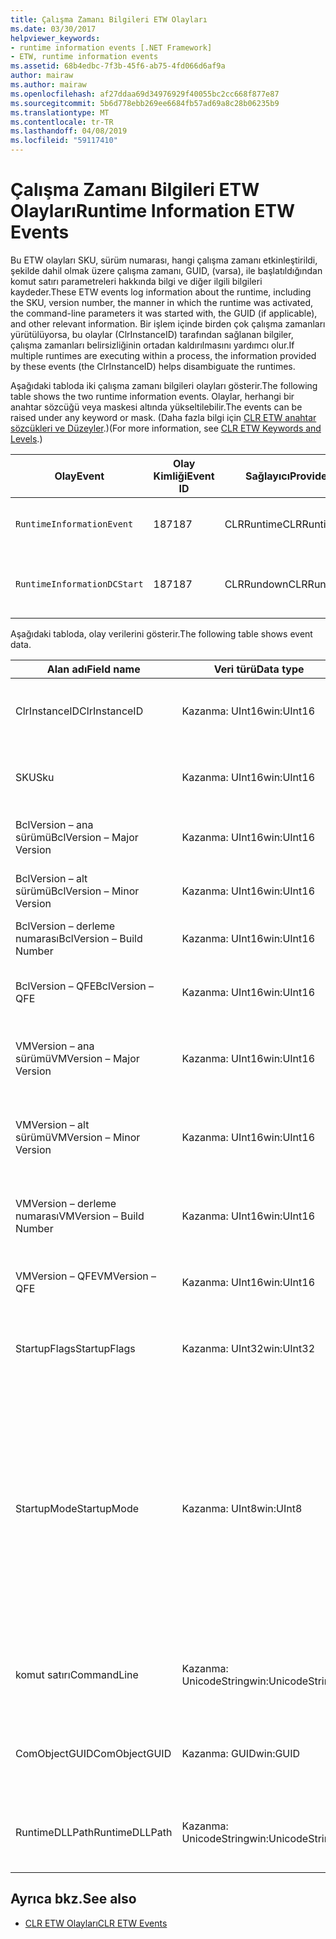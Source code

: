 ```yaml
---
title: Çalışma Zamanı Bilgileri ETW Olayları
ms.date: 03/30/2017
helpviewer_keywords:
- runtime information events [.NET Framework]
- ETW, runtime information events
ms.assetid: 68b4edbc-7f3b-45f6-ab75-4fd066d6af9a
author: mairaw
ms.author: mairaw
ms.openlocfilehash: af27ddaa69d34976929f40055bc2cc668f877e87
ms.sourcegitcommit: 5b6d778ebb269ee6684fb57ad69a8c28b06235b9
ms.translationtype: MT
ms.contentlocale: tr-TR
ms.lasthandoff: 04/08/2019
ms.locfileid: "59117410"
---
```

# <a name="runtime-information-etw-events"></a><span data-ttu-id="76aeb-102">Çalışma Zamanı Bilgileri ETW Olayları</span><span class="sxs-lookup"><span data-stu-id="76aeb-102">Runtime Information ETW Events</span></span>
<span data-ttu-id="76aeb-103">Bu ETW olayları SKU, sürüm numarası, hangi çalışma zamanı etkinleştirildi, şekilde dahil olmak üzere çalışma zamanı, GUID, (varsa), ile başlatıldığından komut satırı parametreleri hakkında bilgi ve diğer ilgili bilgileri kaydeder.</span><span class="sxs-lookup"><span data-stu-id="76aeb-103">These ETW events log information about the runtime, including the SKU, version number, the manner in which the runtime was activated, the command-line parameters it was started with, the GUID (if applicable), and other relevant information.</span></span> <span data-ttu-id="76aeb-104">Bir işlem içinde birden çok çalışma zamanları yürütülüyorsa, bu olaylar (ClrInstanceID) tarafından sağlanan bilgiler, çalışma zamanları belirsizliğinin ortadan kaldırılmasını yardımcı olur.</span><span class="sxs-lookup"><span data-stu-id="76aeb-104">If multiple runtimes are executing within a process, the information provided by these events (the ClrInstanceID) helps disambiguate the runtimes.</span></span>  
  
 <span data-ttu-id="76aeb-105">Aşağıdaki tabloda iki çalışma zamanı bilgileri olayları gösterir.</span><span class="sxs-lookup"><span data-stu-id="76aeb-105">The following table shows the two runtime information events.</span></span> <span data-ttu-id="76aeb-106">Olaylar, herhangi bir anahtar sözcüğü veya maskesi altında yükseltilebilir.</span><span class="sxs-lookup"><span data-stu-id="76aeb-106">The events can be raised under any keyword or mask.</span></span> <span data-ttu-id="76aeb-107">(Daha fazla bilgi için [CLR ETW anahtar sözcükleri ve Düzeyler](../../../docs/framework/performance/clr-etw-keywords-and-levels.md).)</span><span class="sxs-lookup"><span data-stu-id="76aeb-107">(For more information, see [CLR ETW Keywords and Levels](../../../docs/framework/performance/clr-etw-keywords-and-levels.md).)</span></span>  
  
|<span data-ttu-id="76aeb-108">Olay</span><span class="sxs-lookup"><span data-stu-id="76aeb-108">Event</span></span>|<span data-ttu-id="76aeb-109">Olay Kimliği</span><span class="sxs-lookup"><span data-stu-id="76aeb-109">Event ID</span></span>|<span data-ttu-id="76aeb-110">Sağlayıcı</span><span class="sxs-lookup"><span data-stu-id="76aeb-110">Provider</span></span>|<span data-ttu-id="76aeb-111">Açıklama</span><span class="sxs-lookup"><span data-stu-id="76aeb-111">Description</span></span>|  
|-----------|--------------|--------------|-----------------|  
|`RuntimeInformationEvent`|<span data-ttu-id="76aeb-112">187</span><span class="sxs-lookup"><span data-stu-id="76aeb-112">187</span></span>|<span data-ttu-id="76aeb-113">CLRRuntime</span><span class="sxs-lookup"><span data-stu-id="76aeb-113">CLRRuntime</span></span>|<span data-ttu-id="76aeb-114">Bir çalışma zamanı yüklendiğinde oluşturulur.</span><span class="sxs-lookup"><span data-stu-id="76aeb-114">Raised when a runtime is loaded.</span></span>|  
|`RuntimeInformationDCStart`|<span data-ttu-id="76aeb-115">187</span><span class="sxs-lookup"><span data-stu-id="76aeb-115">187</span></span>|<span data-ttu-id="76aeb-116">CLRRundown</span><span class="sxs-lookup"><span data-stu-id="76aeb-116">CLRRundown</span></span>|<span data-ttu-id="76aeb-117">Yüklenen çalışma zamanları numaralandırır.</span><span class="sxs-lookup"><span data-stu-id="76aeb-117">Enumerates the runtimes that are loaded.</span></span>|  
  
 <span data-ttu-id="76aeb-118">Aşağıdaki tabloda, olay verilerini gösterir.</span><span class="sxs-lookup"><span data-stu-id="76aeb-118">The following table shows event data.</span></span>  
  
|<span data-ttu-id="76aeb-119">Alan adı</span><span class="sxs-lookup"><span data-stu-id="76aeb-119">Field name</span></span>|<span data-ttu-id="76aeb-120">Veri türü</span><span class="sxs-lookup"><span data-stu-id="76aeb-120">Data type</span></span>|<span data-ttu-id="76aeb-121">Açıklama</span><span class="sxs-lookup"><span data-stu-id="76aeb-121">Description</span></span>|  
|----------------|---------------|-----------------|  
|<span data-ttu-id="76aeb-122">ClrInstanceID</span><span class="sxs-lookup"><span data-stu-id="76aeb-122">ClrInstanceID</span></span>|<span data-ttu-id="76aeb-123">Kazanma: UInt16</span><span class="sxs-lookup"><span data-stu-id="76aeb-123">win:UInt16</span></span>|<span data-ttu-id="76aeb-124">CLR veya CoreCLR örneği için benzersiz kimlik.</span><span class="sxs-lookup"><span data-stu-id="76aeb-124">Unique ID for the instance of CLR or CoreCLR.</span></span>|  
|<span data-ttu-id="76aeb-125">SKU</span><span class="sxs-lookup"><span data-stu-id="76aeb-125">Sku</span></span>|<span data-ttu-id="76aeb-126">Kazanma: UInt16</span><span class="sxs-lookup"><span data-stu-id="76aeb-126">win:UInt16</span></span>|<span data-ttu-id="76aeb-127">1 – Masaüstü CLR.</span><span class="sxs-lookup"><span data-stu-id="76aeb-127">1 – Desktop CLR.</span></span><br /><br /> <span data-ttu-id="76aeb-128">2 – CoreCLR.</span><span class="sxs-lookup"><span data-stu-id="76aeb-128">2 – CoreCLR.</span></span>|  
|<span data-ttu-id="76aeb-129">BclVersion – ana sürümü</span><span class="sxs-lookup"><span data-stu-id="76aeb-129">BclVersion – Major Version</span></span>|<span data-ttu-id="76aeb-130">Kazanma: UInt16</span><span class="sxs-lookup"><span data-stu-id="76aeb-130">win:UInt16</span></span>|<span data-ttu-id="76aeb-131">Mscorlib.dll ana sürümü.</span><span class="sxs-lookup"><span data-stu-id="76aeb-131">Major version of mscorlib.dll.</span></span>|  
|<span data-ttu-id="76aeb-132">BclVersion – alt sürümü</span><span class="sxs-lookup"><span data-stu-id="76aeb-132">BclVersion – Minor Version</span></span>|<span data-ttu-id="76aeb-133">Kazanma: UInt16</span><span class="sxs-lookup"><span data-stu-id="76aeb-133">win:UInt16</span></span>|<span data-ttu-id="76aeb-134">Mscorlib.dll alt sürüm sayısı.</span><span class="sxs-lookup"><span data-stu-id="76aeb-134">Minor version number of mscorlib.dll.</span></span>|  
|<span data-ttu-id="76aeb-135">BclVersion – derleme numarası</span><span class="sxs-lookup"><span data-stu-id="76aeb-135">BclVersion – Build Number</span></span>|<span data-ttu-id="76aeb-136">Kazanma: UInt16</span><span class="sxs-lookup"><span data-stu-id="76aeb-136">win:UInt16</span></span>|<span data-ttu-id="76aeb-137">Derleme numarası sağlar.</span><span class="sxs-lookup"><span data-stu-id="76aeb-137">Build number of mscorlib.dll.</span></span>|  
|<span data-ttu-id="76aeb-138">BclVersion – QFE</span><span class="sxs-lookup"><span data-stu-id="76aeb-138">BclVersion – QFE</span></span>|<span data-ttu-id="76aeb-139">Kazanma: UInt16</span><span class="sxs-lookup"><span data-stu-id="76aeb-139">win:UInt16</span></span>|<span data-ttu-id="76aeb-140">Mscorlib.dll düzeltme sürüm numarası.</span><span class="sxs-lookup"><span data-stu-id="76aeb-140">Hotfix version number of mscorlib.dll.</span></span>|  
|<span data-ttu-id="76aeb-141">VMVersion – ana sürümü</span><span class="sxs-lookup"><span data-stu-id="76aeb-141">VMVersion – Major Version</span></span>|<span data-ttu-id="76aeb-142">Kazanma: UInt16</span><span class="sxs-lookup"><span data-stu-id="76aeb-142">win:UInt16</span></span>|<span data-ttu-id="76aeb-143">Clr.dll veya SKU bağlı olarak, coreclr.dll sürümü.</span><span class="sxs-lookup"><span data-stu-id="76aeb-143">Version of clr.dll or coreclr.dll, depending on SKU.</span></span>|  
|<span data-ttu-id="76aeb-144">VMVersion – alt sürümü</span><span class="sxs-lookup"><span data-stu-id="76aeb-144">VMVersion – Minor Version</span></span>|<span data-ttu-id="76aeb-145">Kazanma: UInt16</span><span class="sxs-lookup"><span data-stu-id="76aeb-145">win:UInt16</span></span>|<span data-ttu-id="76aeb-146">Clr.dll veya coreclr.dll, SKU bağlı olarak ikincil sürümü.</span><span class="sxs-lookup"><span data-stu-id="76aeb-146">Minor version of clr.dll or coreclr.dll, depending on SKU.</span></span>|  
|<span data-ttu-id="76aeb-147">VMVersion – derleme numarası</span><span class="sxs-lookup"><span data-stu-id="76aeb-147">VMVersion – Build Number</span></span>|<span data-ttu-id="76aeb-148">Kazanma: UInt16</span><span class="sxs-lookup"><span data-stu-id="76aeb-148">win:UInt16</span></span>|<span data-ttu-id="76aeb-149">Derleme numarası clr.dll veya coreclr.dll.</span><span class="sxs-lookup"><span data-stu-id="76aeb-149">Build number of clr.dll or coreclr.dll.</span></span>|  
|<span data-ttu-id="76aeb-150">VMVersion – QFE</span><span class="sxs-lookup"><span data-stu-id="76aeb-150">VMVersion – QFE</span></span>|<span data-ttu-id="76aeb-151">Kazanma: UInt16</span><span class="sxs-lookup"><span data-stu-id="76aeb-151">win:UInt16</span></span>|<span data-ttu-id="76aeb-152">Clr.dll veya coreclr.dll düzeltme sürüm numarası.</span><span class="sxs-lookup"><span data-stu-id="76aeb-152">Hotfix version number of clr.dll or coreclr.dll.</span></span>|  
|<span data-ttu-id="76aeb-153">StartupFlags</span><span class="sxs-lookup"><span data-stu-id="76aeb-153">StartupFlags</span></span>|<span data-ttu-id="76aeb-154">Kazanma: UInt32</span><span class="sxs-lookup"><span data-stu-id="76aeb-154">win:UInt32</span></span>|<span data-ttu-id="76aeb-155">Mscoree.h içinde tanımlanan başlangıç bayraklar.</span><span class="sxs-lookup"><span data-stu-id="76aeb-155">Startup flags defined in mscoree.h.</span></span>|  
|<span data-ttu-id="76aeb-156">StartupMode</span><span class="sxs-lookup"><span data-stu-id="76aeb-156">StartupMode</span></span>|<span data-ttu-id="76aeb-157">Kazanma: UInt8</span><span class="sxs-lookup"><span data-stu-id="76aeb-157">win:UInt8</span></span>|<span data-ttu-id="76aeb-158">0x01 - yönetilen çalıştırılabilir.</span><span class="sxs-lookup"><span data-stu-id="76aeb-158">0x01 - Managed executable.</span></span><br /><br /> <span data-ttu-id="76aeb-159">0x02 - barındırılan CLR.</span><span class="sxs-lookup"><span data-stu-id="76aeb-159">0x02 - Hosted CLR.</span></span><br /><br /> <span data-ttu-id="76aeb-160">0x04 - C++ birlikte çalışması yönetilen.</span><span class="sxs-lookup"><span data-stu-id="76aeb-160">0x04 - C++ managed interop.</span></span><br /><br /> <span data-ttu-id="76aeb-161">0x08 - COM etkinleştirildi.</span><span class="sxs-lookup"><span data-stu-id="76aeb-161">0x08 - COM-activated.</span></span><br /><br /> <span data-ttu-id="76aeb-162">0x10 - diğer.</span><span class="sxs-lookup"><span data-stu-id="76aeb-162">0x10 - Other.</span></span>|  
|<span data-ttu-id="76aeb-163">komut satırı</span><span class="sxs-lookup"><span data-stu-id="76aeb-163">CommandLine</span></span>|<span data-ttu-id="76aeb-164">Kazanma: UnicodeString</span><span class="sxs-lookup"><span data-stu-id="76aeb-164">win:UnicodeString</span></span>|<span data-ttu-id="76aeb-165">Null olmayan yalnızca şu durumlarda StartupMode 0x01 =.</span><span class="sxs-lookup"><span data-stu-id="76aeb-165">Non-null only if StartupMode=0x01.</span></span>|  
|<span data-ttu-id="76aeb-166">ComObjectGUID</span><span class="sxs-lookup"><span data-stu-id="76aeb-166">ComObjectGUID</span></span>|<span data-ttu-id="76aeb-167">Kazanma: GUID</span><span class="sxs-lookup"><span data-stu-id="76aeb-167">win:GUID</span></span>|<span data-ttu-id="76aeb-168">Null olmayan yalnızca şu durumlarda StartupMode 0x08 =.</span><span class="sxs-lookup"><span data-stu-id="76aeb-168">Non-null only if StartupMode=0x08.</span></span>|  
|<span data-ttu-id="76aeb-169">RuntimeDLLPath</span><span class="sxs-lookup"><span data-stu-id="76aeb-169">RuntimeDLLPath</span></span>|<span data-ttu-id="76aeb-170">Kazanma: UnicodeString</span><span class="sxs-lookup"><span data-stu-id="76aeb-170">win:UnicodeString</span></span>|<span data-ttu-id="76aeb-171">İşlem yüklenmiş CLR .dll dosyasının yolu.</span><span class="sxs-lookup"><span data-stu-id="76aeb-171">Path to the CLR .dll file that was loaded into the process.</span></span>|  
  
## <a name="see-also"></a><span data-ttu-id="76aeb-172">Ayrıca bkz.</span><span class="sxs-lookup"><span data-stu-id="76aeb-172">See also</span></span>

- [<span data-ttu-id="76aeb-173">CLR ETW Olayları</span><span class="sxs-lookup"><span data-stu-id="76aeb-173">CLR ETW Events</span></span>](../../../docs/framework/performance/clr-etw-events.md)
